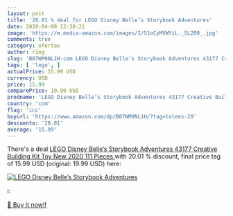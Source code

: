 ```yaml
---
layout: post
title: '20.01 % deal for LEGO Disney Belle’s Storybook Adventures'
date: 2020-04-08 12:38:21
image: 'https://m.media-amazon.com/images/I/51oCyMVWYiL._SL200_.jpg'
comments: true
category: ofertas
author: ring
slug: 'B07WM9NL1H-com LEGO Disney Belle’s Storybook Adventures 43177 Creative...'
tags: [ 'lego', ]
actualPrice: 15.99 USD
currency: USD
price: 15.99
comparePrice: 19.99 USD
prodname: 'LEGO Disney Belle’s Storybook Adventures 43177 Creative Building Kit Toy  New 2020  111 Pieces '
country: 'com'
flag: '🇺🇸'
buyurl: 'https://www.amazon.com/dp/B07WM9NL1H/?tag=tolees-20'
descuento: '20.01'
average: '15.99'
---
```


There's a deal [LEGO Disney Belle’s Storybook Adventures 43177 Creative Building Kit Toy  New 2020  111 Pieces ](https://www.amazon.com/dp/B07WM9NL1H/?tag=tolees-20)  with  20.01 % discount, final price tag of  15.99 USD (original: 19.99 USD) here:

[![LEGO Disney Belle’s Storybook Adventures](https://m.media-amazon.com/images/I/51oCyMVWYiL._SL200_.jpg)](https://www.amazon.com/dp/B07WM9NL1H/?tag=tolees-20)

ℹ️:


[🛒 Buy it now!!](https://www.amazon.com/dp/B07WM9NL1H/?tag=tolees-20)
